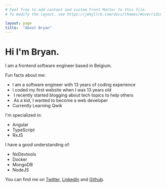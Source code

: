 ```yaml
---
# Feel free to add content and custom Front Matter to this file.
# To modify the layout, see https://jekyllrb.com/docs/themes/#overriding-theme-defaults

layout: page
title:  "About Bryan"
---
```


# Hi I'm Bryan.

I am a frontend software engineer based in Belgium.

Fun facts about me:
-  I am a software engineer with 13 years of coding experience
-  I coded my first website when I was 13 years old
- ️ I recently started blogging about tech topics to help others
- ️ As a kid, I wanted to become a web developer
-  Currently Learning Qwik

I'm specialized in:
- Angular
- TypeScript
- RxJS

I have a good understanding of:

- NxDevtools
- Docker
- MongoDB
- NodeJS

You can find me on <a href="https://twitter.com/BryanHannes" target="_blank">Twitter</a>,  <a href="https://www.linkedin.com/in/bryan-hannes/" target="_blank">LinkedIn</a> and  <a href="https://github.com/bryanhannes" target="_blank">Github</a>.
